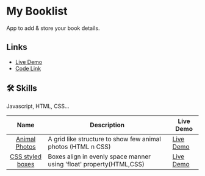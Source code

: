 # My Booklist

App to add & store your book details.

## Links

- [Live Demo](https://3sumu.github.io/VS-Code/AccioJob/HTML/Assignment/My%20Booklist/main.html)
- [Code Link](https://github.com/3Sumu/VS-Code/tree/master/AccioJob/HTML/Assignment/My%20Booklist)

## 🛠 Skills

Javascript, HTML, CSS...

|                                                       Name                                                        | Description                                                         | Live Demo                                                                                                  |
| :---------------------------------------------------------------------------------------------------------------: | ------------------------------------------------------------------- | ---------------------------------------------------------------------------------------------------------- |
|  [Animal Photos](https://github.com/3Sumu/VS-Code/tree/master/AccioJob/HTML/Assignment/Animals%20Assignment%205)  | A grid like structure to show few animal photos (HTML n CSS)        | [Live Demo](https://3sumu.github.io/VS-Code/AccioJob/HTML/Assignment/Animals%20Assignment%205/Animal.html) |
| [CSS styled boxes](https://github.com/3Sumu/VS-Code/tree/master/AccioJob/HTML/Assignment/Boxes%20Asssignment%204) | Boxes align in evenly space manner using 'float' property(HTML,CSS) | [Live Demo](https://3sumu.github.io/VS-Code/AccioJob/HTML/Assignment/Boxes%20Asssignment%204/Boxes.html)   |
